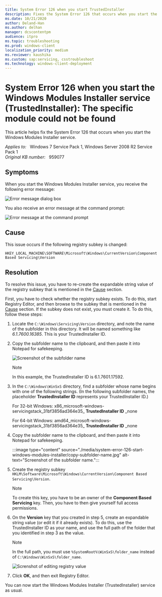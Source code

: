 ```yaml
---
title: System Error 126 when you start TrustedInstaller
description: Fixes the System Error 126 that occurs when you start the Windows Modules Installer service.
ms.date: 10/21/2020
author: Deland-Han
ms.author: delhan
manager: dcscontentpm
audience: itpro
ms.topic: troubleshooting
ms.prod: windows-client
localization_priority: medium
ms.reviewer: kaushika
ms.custom: sap:servicing, csstroubleshoot
ms.technology: windows-client-deployment
---
```

# System Error 126 when you start the Windows Modules Installer service (TrustedInstaller): The specific module could not be found

This article helps fix the System Error 126 that occurs when you start the Windows Modules Installer service.

_Applies to:_ &nbsp; Windows 7 Service Pack 1, Windows Server 2008 R2 Service Pack 1  
_Original KB number:_ &nbsp; 959077

## Symptoms

When you start the Windows Modules Installer service, you receive the following error message:

![Error message dialog box](./media/system-error-126-start-windows-modules-installer/error-message-dialog.jpg)

You also receive an error message at the command prompt:

![Error message at the command prompt](./media/system-error-126-start-windows-modules-installer/error-in-command-prompt.jpg)

## Cause

This issue occurs if the following registry subkey is changed:

`HKEY_LOCAL_MACHINE\SOFTWARE\Microsoft\Windows\CurrentVersion\Component Based Servicing\Version`

## Resolution

To resolve this issue, you have to re-create the expandable string value of the registry subkey that is mentioned in the [Cause](#cause) section.

First, you have to check whether the registry subkey exists. To do this, start Registry Editor, and then browse to the subkey that is mentioned in the [Cause](#cause) section. If the subkey does not exist, you must create it. To do this, follow these steps:

1. Locate the `C:\Windows\Servicing\Version` directory, and note the name of the subfolder in this directory. It will be named something like *6.1.7600.16385*. This is your TrustedInstaller ID.

2. Copy the subfolder name to the clipboard, and then paste it into Notepad for safekeeping.

    ![Screenshot of the subfolder name](./media/system-error-126-start-windows-modules-installer/paste-subfolder-name-to-notepad.jpg)

    > [!NOTE]
    > In this example, the TrustedInstaller ID is 6.1.7601.17592.

3. In the `C:\Windows\WinSxS` directory, find a subfolder whose name begins with one of the following strings. (In the following subfolder names, the placeholder **TrustedInstaller ID** represents your TrustedInstaller ID.)

    For 32-bit Windows: x86_microsoft-windows-servicingstack_31bf3856ad364e35_ **TrustedInstaller ID** _none

    For 64-bit Windows: amd64_microsoft-windows-servicingstack_31bf3856ad364e35_ **TrustedInstaller ID** _none

4. Copy the subfolder name to the clipboard, and then paste it into Notepad for safekeeping.

    :::image type="content" source="./media/system-error-126-start-windows-modules-installer/copy-subfolder-name.jpg" alt-text="Screenshot of the subfolder name.":::

5. Create the registry subkey `HKLM\Software\Microsoft\Windows\CurrentVersion\Component Based Servicing\Version`.

    > [!NOTE]
    > To create this key, you have to be an owner of the **Component Based Servicing** key. Then, you have to then give yourself full access permissions.

6. On the **Version** key that you created in step 5, create an expandable string value (or edit it if it already exists). To do this, use the TrustedInstaller ID as your name, and use the full path of the folder that you identified in step 3 as the value.

    > [!NOTE]
    > In the full path, you must use `%SystemRoot%\WinSxS\folder_name` instead of `C:\Windows\WinSxS\folder_name`.

    ![Screnshot of editing registry value](./media/system-error-126-start-windows-modules-installer/create-registry-key.jpg)

7. Click **OK**, and then exit Registry Editor.

You can now start the Windows Modules Installer (TrustedInstaller) service as usual.
